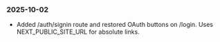 ### 2025-10-02
- Added /auth/signin route and restored OAuth buttons on /login. Uses NEXT_PUBLIC_SITE_URL for absolute links.
